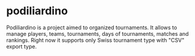 # podiliardino

Podiliardino is a project aimed to organized tournaments. It allows to manage players, teams, tournaments, days of tournaments, matches and rankings.
Right now it supports only Swiss tournament type with "CSV" export type. 